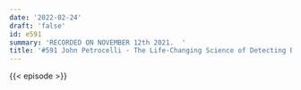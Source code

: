 ```yaml
---
date: '2022-02-24'
draft: 'false'
id: e591
summary: 'RECORDED ON NOVEMBER 12th 2021.  '
title: '#591 John Petrocelli - The Life-Changing Science of Detecting Bullshit'
---
```

{{< episode >}}
